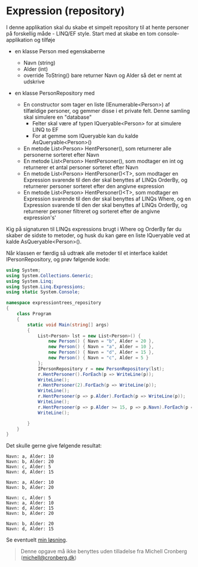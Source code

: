 ﻿# Expression (repository)

I denne applikation skal du skabe et simpelt repository til at hente personer på forskellig måde - LINQ/EF style. Start med at
skabe en tom console-applikation og tilføje 

- en klasse Person med egenskaberne
	- Navn (string)
	- Alder (int)
	- override ToString()
		bare returner Navn og Alder så det er nemt at udskrive

- en klasse PersonRepository med
	- En constructor som tager en liste (IEnumerable\<Person\>) af tilfældige personer, og gemmer disse i et private felt. Denne samling skal simulere
	en "database"
		- Felter skal være af typen IQueryable\<Person\> for at simulere LINQ to EF
		- For at gemme som IQueryable kan du kalde AsQueryable\<Person\>()
	- En metode List\<Person\> HentPersoner(), som returnerer alle personerne sorteret efter Navn
	- En metode List\<Person\> HentPersoner(), som modtager en int og returnerer et antal personer sorteret efter Navn
	- En metode List\<Person\> HentPersoner()\<T\>, som modtager en Expression svarende til den der skal benyttes af LINQs OrderBy, og returnerer personer sorteret efter den angivne expression
	- En metode List\<Person\> HentPersoner()\<T\>, som modtager en Expression svarende til den der skal benyttes af LINQs Where, og en Expression svarende til den der skal benyttes af LINQs OrderBy, og returnerer personer filtreret og sorteret efter de angivne expression's'

Kig på signaturen til LINQs expressions brugt i Where og OrderBy før du skaber de sidste to metoder, og husk du kan gøre en liste IQueryable ved at kalde AsQueryable\<Person\>().

Når klassen er færdig så udtræk alle metoder til et interface kaldet IPersonRepository, og prøv følgende kode:

```csharp
using System;
using System.Collections.Generic;
using System.Linq;
using System.Linq.Expressions;
using static System.Console;

namespace expressiontrees_repository
{
    class Program
    {
        static void Main(string[] args)
        {
            List<Person> lst = new List<Person>() {
                new Person() { Navn = "b", Alder = 20 },
                new Person() { Navn = "a", Alder = 10 },
                new Person() { Navn = "d", Alder = 15 },
                new Person() { Navn = "c", Alder = 5 }
            };
            IPersonRepository r = new PersonRepository(lst);
            r.HentPersoner().ForEach(p => WriteLine(p));
            WriteLine();
            r.HentPersoner(2).ForEach(p => WriteLine(p));
            WriteLine();
            r.HentPersoner(p => p.Alder).ForEach(p => WriteLine(p));
            WriteLine();
            r.HentPersoner(p => p.Alder >= 15, p => p.Navn).ForEach(p => WriteLine(p));
            WriteLine();

        }
    }
}
```

Det skulle gerne give følgende resultat:

```
Navn: a, Alder: 10
Navn: b, Alder: 20
Navn: c, Alder: 5
Navn: d, Alder: 15

Navn: a, Alder: 10
Navn: b, Alder: 20

Navn: c, Alder: 5
Navn: a, Alder: 10
Navn: d, Alder: 15
Navn: b, Alder: 20

Navn: b, Alder: 20
Navn: d, Alder: 15
```

Se eventuelt [min løsning](https://github.com/devcronberg/undervisning-cs-opgaver/blob/master/expressiontrees-repository/Program.cs).


<!-- footerstart -->
> Denne opgave må ikke benyttes uden tilladelse fra Michell Cronberg (michell@cronberg.dk)
<!-- footerslut -->
